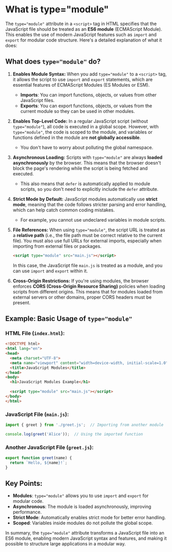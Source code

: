 # What is type="module"
The `type="module"` attribute in a `<script>` tag in HTML specifies that the JavaScript file should be treated as an **ES6 module** (ECMAScript Module). This enables the use of modern JavaScript features such as `import` and `export` for modular code structure. Here's a detailed explanation of what it does:

## What does `type="module"` do?

1. **Enables Module Syntax:**
   When you add `type="module"` to a `<script>` tag, it allows the script to use `import` and `export` statements, which are essential features of ECMAScript Modules (ES Modules or ESM).
   
   - **Imports**: You can import functions, objects, or values from other JavaScript files.
   - **Exports**: You can export functions, objects, or values from the current module so they can be used in other modules.

2. **Enables Top-Level Code:**
   In a regular JavaScript script (without `type="module"`), all code is executed in a global scope. However, with `type="module"`, the code is scoped to the module, and variables or functions defined in the module are **not globally accessible**.
   
   - You don't have to worry about polluting the global namespace.

3. **Asynchronous Loading:**
   Scripts with `type="module"` are always **loaded asynchronously** by the browser. This means that the browser doesn't block the page's rendering while the script is being fetched and executed.
   
   - This also means that `defer` is automatically applied to module scripts, so you don't need to explicitly include the `defer` attribute.

4. **Strict Mode by Default:**
   JavaScript modules automatically use **strict mode**, meaning that the code follows stricter parsing and error handling, which can help catch common coding mistakes.

   - For example, you cannot use undeclared variables in module scripts.

5. **File References:**
   When using `type="module"`, the script URL is treated as a **relative path** (i.e., the file path must be correct relative to the current file). You must also use full URLs for external imports, especially when importing from external files or packages.

   ```html
   <script type="module" src="main.js"></script>
   ```

   In this case, the JavaScript file `main.js` is treated as a module, and you can use `import` and `export` within it.

6. **Cross-Origin Restrictions:**
   If you're using modules, the browser enforces **CORS (Cross-Origin Resource Sharing)** policies when loading scripts from different origins. This means that for modules loaded from external servers or other domains, proper CORS headers must be present.

## Example: Basic Usage of `type="module"`

### HTML File (`index.html`):
```html
<!DOCTYPE html>
<html lang="en">
<head>
  <meta charset="UTF-8">
  <meta name="viewport" content="width=device-width, initial-scale=1.0">
  <title>JavaScript Modules</title>
</head>
<body>
  <h1>JavaScript Modules Example</h1>
  
  <script type="module" src="main.js"></script>
</body>
</html>
```

### JavaScript File (`main.js`):
```javascript
import { greet } from './greet.js';  // Importing from another module

console.log(greet('Alice'));  // Using the imported function
```

### Another JavaScript File (`greet.js`):
```javascript
export function greet(name) {
  return `Hello, ${name}!`;
}
```

## Key Points:
- **Modules**: `type="module"` allows you to use `import` and `export` for modular code.
- **Asynchronous**: The module is loaded asynchronously, improving performance.
- **Strict Mode**: Automatically enables strict mode for better error handling.
- **Scoped**: Variables inside modules do not pollute the global scope.

In summary, the `type="module"` attribute transforms a JavaScript file into an ES6 module, enabling modern JavaScript syntax and features, and making it possible to structure large applications in a modular way.